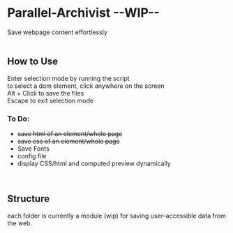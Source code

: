 # Parallel-Archivist --WIP--
Save webpage content effortlessly <br />
<br />
## How to Use
Enter selection mode by running the script <br />
to select a dom element, click anywhere on the screen <br />
Alt + Click to save the files <br />
Escape to exit selection mode <br />

### To Do: <br />
- ~~save html of an element/whole page~~
- ~~save css of an element/whole page~~
- Save Fonts
- config file 
- display CSS/html and computed preview dynamically 

<br />

## Structure 
each folder is currently a module (wip) for saving user-accessible data from the web.<br /> 
